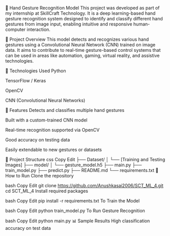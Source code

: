 🤖 Hand Gesture Recognition Model
This project was developed as part of my internship at SkillCraft Technology. It is a deep learning-based hand gesture recognition system designed to identify and classify different hand gestures from image input, enabling intuitive and responsive human-computer interaction.

📌 Project Overview
This model detects and recognizes various hand gestures using a Convolutional Neural Network (CNN) trained on image data. It aims to contribute to real-time gesture-based control systems that can be used in areas like automation, gaming, virtual reality, and assistive technologies.

🔧 Technologies Used
Python

TensorFlow / Keras

OpenCV

CNN (Convolutional Neural Networks)

🎯 Features
Detects and classifies multiple hand gestures

Built with a custom-trained CNN model

Real-time recognition supported via OpenCV

Good accuracy on testing data

Easily extendable to new gestures or datasets

📁 Project Structure
css
Copy
Edit
├── Dataset/
│   └── [Training and Testing Images]
├── model/
│   └── gesture_model.h5
├── main.py
├── train_model.py
├── predict.py
├── README.md
└── requirements.txt
🚀 How to Run
Clone the repository

bash
Copy
Edit
git clone https://github.com/Anushkasai2006/SCT_ML_4.git
cd SCT_ML_4
Install required packages

bash
Copy
Edit
pip install -r requirements.txt
To Train the Model

bash
Copy
Edit
python train_model.py
To Run Gesture Recognition

bash
Copy
Edit
python main.py
📊 Sample Results
High classification accuracy on test data

